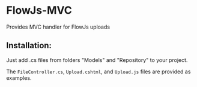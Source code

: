 FlowJs-MVC
==================

Provides MVC handler for FlowJs uploads

Installation:
-------------

Just add .cs files from folders "Models" and "Repository" to your project.

The `FileController.cs`, `Upload.cshtml`, and `Upload.js` files are provided as examples.

